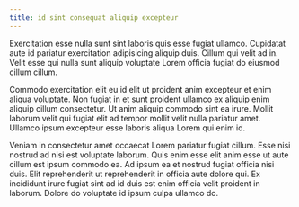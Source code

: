 ```yaml
---
title: id sint consequat aliquip excepteur
---
```


Exercitation esse nulla sunt sint laboris quis esse fugiat ullamco. Cupidatat aute id pariatur exercitation adipisicing aliquip duis. Cillum qui velit ad in. Velit esse qui nulla sunt aliquip voluptate Lorem officia fugiat do eiusmod cillum cillum.

Commodo exercitation elit eu id elit ut proident anim excepteur et enim aliqua voluptate. Non fugiat in et sunt proident ullamco ex aliquip enim aliquip cillum consectetur. Ut anim aliquip commodo sint ea irure. Mollit laborum velit qui fugiat elit ad tempor mollit velit nulla pariatur amet. Ullamco ipsum excepteur esse laboris aliqua Lorem qui enim id.

Veniam in consectetur amet occaecat Lorem pariatur fugiat cillum. Esse nisi nostrud ad nisi est voluptate laborum. Quis enim esse elit anim esse ut aute cillum est ipsum commodo ea. Ad ipsum ea et nostrud fugiat officia nisi duis. Elit reprehenderit ut reprehenderit in officia aute dolore qui. Ex incididunt irure fugiat sint ad id duis est enim officia velit proident in laborum. Dolore do voluptate id ipsum culpa ullamco do.